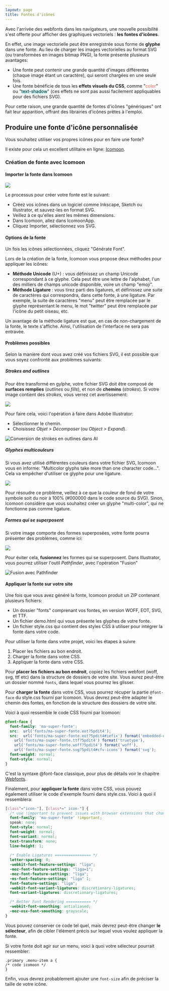 ```yaml
---
layout: page
title: Fontes d'icônes
---
```


Avec l'arrivée des webfonts dans les navigateurs, une nouvelle possibilité s'est offerte pour afficher des graphiques vectoriels : **les fontes d'icônes**.

En effet, une image vectorielle peut être enregistrée sous forme de **glyphe** dans une fonte. Au lieu de charger les images vectorielles au format SVG (ou transformées en images bitmap PNG), la fonte présente plusieurs avantages:

- Une fonte peut contenir une grande quantité d'images différentes (chaque image étant un caractère), qui seront chargées en une seule fois.
- Une fonte bénéficie de tous les **effets visuels du CSS**, comme "<span style='color:tomato;'>color</span>" ou "<span style='text-shadow:1px 1px 5px cyan;'>text-shadow</span>" (ces effets ne sont pas aussi facilement appliquables pour des fichiers SVG).

Pour cette raison, une grande quantité de fontes d'icônes "génériques" ont fait leur apparition, offrant des librairies d'icônes prêtes à l'emploi.

## Produire une fonte d'icône personnalisée

Vous souhaitez utiliser vos propres icônes pour en faire une fonte?

Il existe pour cela un excellent utilitaire en ligne: [Icomoon](https://icomoon.io/).

### Création de fonte avec Icomoon

#### Importer la fonte dans Icomoon

![](img/icomoon/interface-icomoon.png)

Le processus pour créer votre fonte est le suivant:

- Créez vos icônes dans un logiciel comme Inkscape, Sketch ou Illustrator, et sauvez-les en format SVG.
- Veillez à ce qu'elles aient les mêmes dimensions.
- Dans Icomoon, allez dans IcomoonApp.
- Cliquez Importer, sélectionnez vos SVG.

####  Options de la fonte

Un fois les icônes sélectionnées, cliquez "Générate Font".

Lors de la création de la fonte, Icomoon vous propose deux méthodes pour appliquer les icônes:

* **Méthode Unicode** (U+) : vous définissez un champ Unicode correspondant à ce glyphe. Cela peut être une lettre de l'alphabet, l'un des milliers de champs unicode disponible, voire un champ "emoji".
* **Méthode Ligature** : vous tirez parti des ligatures, et définissez une suite de caractères qui correspondra, dans cette fonte, à une ligature. Par exemple, la suite de caractères "menu" peut être remplacée par le glyphe représentant le menu, le mot "twitter" peut être remplacée par l'icône du petit oiseau, etc.

Un avantage de la méthode ligature est que, en cas de non-chargement de la fonte, le texte s'affiche. Ainsi, l'utilisation de l'interface ne sera pas entravée.


#### Problèmes possibles

Selon la manière dont vous avez créé vos fichiers SVG, il est possible que vous soyez confronté aux problèmes suivants:

##### Strokes and outlines

Pour être transformé en gylphe, votre fichier SVG doit être composé de **surfaces remplies** (*outlines* ou *fills*), et non de **chemins** (*strokes*). Si votre image contient des *strokes*, vous verrez cet avertissement:

![](img/icomoon/icomoon-strokes-warning.png)

Pour faire cela, voici l'opération à faire dans Adobe Illustrator:

* Sélectionner le chemin.
* Choisissez *Objet > Décomposer* (ou *Object > Expand*).

![Conversion de strokes en outlines dans AI](img/icomoon/ia-decomposer.png)

##### Glyphes multicouleurs 

Si vous avez utilisé différentes couleurs dans votre fichier SVG, Icomoon vous en informe: "Multicolor glyphs take more than one character code...". Cela va empêcher d'utiliser ce glyphe pour une ligature.

![](img/icomoon/icomoon-multicolor-glyphs-warning.png)

Pour résoudre ce problème, veillez à ce que la couleur de fond de votre symbole soit du noir à 100% (#000000 dans le code source du SVG). Sinon, Icomoon considère que vous souhaitez créer un glyphe "multi-color", qui ne fonctionne pas comme ligature.

##### Formes qui se superposent

Si votre image comporte des formes superposées, votre fonte pourra présenter des problèmes, comme ici:

![](img/icomoon/bug-fonte-icone.png)

Pour éviter cela, **fusionnez** les formes qui se superposent. Dans Illustrator, vous pourrez utiliser l'outil *Pathfinder*, avec l'opération "Fusion"

![Fusion avec Pathfinder](img/icomoon/icone-fusionner-formes.png)

#### Appliquer la fonte sur votre site

Une fois que vous avez généré la fonte, Icomoon produit un ZIP contenant plusieurs fichiers:

* Un dossier "fonts" comprenant vos fontes, en version WOFF, EOT, SVG, et TTF.
* Un fichier demo.html qui vous présente les glyphes de votre fonte.
* Un fichier style.css qui contient des styles CSS à utiliser pour intégrer la fonte dans votre code.

Pour utiliser la fonte dans votre projet, voici les étapes à suivre

1. Placer les fichiers au bon endroit.
2. Charger la fonte dans votre CSS.
3. Appliquer la fonte dans votre CSS.

Pour **placer les fichiers au bon endroit**, copiez les fichiers webfont (woff, svg, ttf etc) dans la structure de dossiers de votre site. Vous aurez peut-être un dossier nommé `fonts`, dans lequel vous pourrez les glisser.

Pour **charger la fonte** dans votre CSS, vous pourrez récuper la partie `@font-face` du style.css fourni par Icomoon. Vous devrez peut-être adapter le chemin des fontes, en fonction de la structure des dossiers de votre site.

Voici à quoi ressemble le code CSS fourni par Icomoon:

```css
@font-face {
  font-family: 'ma-super-fonte';
  src:  url('fonts/ma-super-fonte.eot?5pdit4');
  src:  url('fonts/ma-super-fonte.eot?5pdit4#iefix') format('embedded-opentype'),
    url('fonts/ma-super-fonte.ttf?5pdit4') format('truetype'),
    url('fonts/ma-super-fonte.woff?5pdit4') format('woff'),
    url('fonts/ma-super-fonte.svg?5pdit4#cfv-icons') format('svg');
  font-weight: normal;
  font-style: normal;
}
```

C'est la syntaxe @font-face classique, pour plus de détails voir le chapitre [Webfonts](/typo/webfonts/).

Finalement, pour **appliquer la fonte** dans votre CSS, vous pouvez également utiliser le code d'exemple fourni dans style.css. Voici à quoi il ressemblera:

```css
[class^="icon-"], [class*=" icon-"] {
  /* use !important to prevent issues with browser extensions that change fonts */
  font-family: 'ma-super-fonte' !important;
  speak: none;
  font-style: normal;
  font-weight: normal;
  font-variant: normal;
  text-transform: none;
  line-height: 1;
  
  /* Enable Ligatures ================ */
  letter-spacing: 0;
  -webkit-font-feature-settings: "liga";
  -moz-font-feature-settings: "liga=1";
  -moz-font-feature-settings: "liga";
  -ms-font-feature-settings: "liga" 1;
  font-feature-settings: "liga";
  -webkit-font-variant-ligatures: discretionary-ligatures;
  font-variant-ligatures: discretionary-ligatures;

  /* Better Font Rendering =========== */
  -webkit-font-smoothing: antialiased;
  -moz-osx-font-smoothing: grayscale;
}
```

Vous pouvez conserver ce code tel quel, mais devrez peut-être changer **le sélecteur**, afin de cibler l'élément précis sur lequel vous voulez appliquer la fonte.

Si votre fonte doit agir sur un menu, voici à quoi votre sélecteur pourrait ressembler:

```
.primary .menu-item a {
/* code icomoon */
}
```

Enfin, vous devrez probablement ajouter une `font-size` afin de préciser la taille de votre icône.